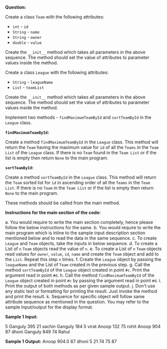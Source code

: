 **Question:**

Create a class `Team` with the following attributes:

* `int` - `id`
* `String` - `name`
* `String` - `owner`
* `double` - `value`

Create the `__init__` method which takes all parameters in the above sequence. The method should set the value of attributes to parameter values inside the method.

Create a class `League` with the following attributes:

* `String` - `leagueName`
* `List` - `teamList`

Create the `__init__` method which takes all parameters in the above sequence. The method should set the value of attributes to parameter values inside the method.

Implement two methods - `findMaximumTeamById` and `sortTeamById` in the `League` class.

**`findMaximumTeamById`:**

Create a method `findMaximumTeamById` in the `League` class. This method will return the `Team` having the maximum value for `id` of all the `Teams` in the `Team List` of the `League` class. If there is no `Team` found in the `Team List` or if the list is empty then return `None` to the main program.

**`sortTeamById`:**

Create a method `sortTeamById` in the `League` class. This method will return the `Team` sorted list for `id` in ascending order of all the `Teams` in the `Team List`. If there is no `Team` in the `Team List` or if the list is empty then return `None` to the main program.

These methods should be called from the main method.

**Instructions for the main section of the code:**

a. You would require to write the main section completely, hence please follow the below instructions for the same.
b. You would require to write the main program which is inline to the sample input description section mentioned below and to read the data in the same sequence.
c. To create `League` and `Team` objects, take the inputs in below sequence.
d. To create a List of `n` `Team` objects read the value of `n`.
e. To create a List of `n` `Team` objects read values for `owner`, `value`, `id`, `name` and create the `Team` object and add to the `List`. Repeat this step `n` times.
f. Create the `League` object by passing the `leagueName` and the List of `Team` created in the previous step.
g. Call the method `sortTeamById` of the `League` object created in point `#c`. Print the argument read in point `#d`.
h. Call the method `findMaximumTeamById` of the `League` object created in point `#c` by passing the argument read in point `#d`.
i. Print the output of both methods as per given sample output.
j. Don't use any static text or formatting for printing the result. Just invoke the method and print the result.
k. Sequence for specific object will follow same attribute sequence as mentioned in the question. You may refer to the sample Input/output for the display format.




**Sample 1 Input:**

5
Ganguly
395
21
sachin
Ganguly
184
5
virat
Anoop
132
75
rohit
Anoop
904
87
dhoni
Ganguly
849
74
Rahul

**Sample 1 Output:**
Anoop
904.0
87
dhoni
5
21
74
75
87